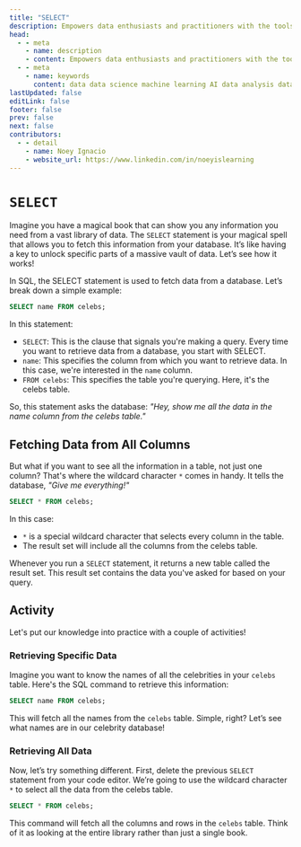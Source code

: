 ```yaml
---
title: "SELECT"
description: Empowers data enthusiasts and practitioners with the tools and knowledge to unlock the potential of data.
head:
  - - meta
    - name: description
    - content: Empowers data enthusiasts and practitioners with the tools and knowledge to unlock the potential of data.
  - - meta
    - name: keywords
      content: data data science machine learning AI data analysis data-driven data enthusiasts data practitioners
lastUpdated: false
editLink: false
footer: false
prev: false
next: false
contributors:
  - - detail
    - name: Noey Ignacio
    - website_url: https://www.linkedin.com/in/noeyislearning
---
```


# `SELECT`

Imagine you have a magical book that can show you any information you need from a vast library of data. The `SELECT` statement is your magical spell that allows you to fetch this information from your database. It’s like having a key to unlock specific parts of a massive vault of data. Let’s see how it works!

In SQL, the SELECT statement is used to fetch data from a database. Let’s break down a simple example:

```sql :line-numbers
SELECT name FROM celebs;
```

In this statement:

- `SELECT`: This is the clause that signals you're making a query. Every time you want to retrieve data from a database, you start with SELECT.
- `name`: This specifies the column from which you want to retrieve data. In this case, we're interested in the `name` column.
- `FROM celebs`: This specifies the table you're querying. Here, it's the celebs table.

So, this statement asks the database: _"Hey, show me all the data in the name column from the celebs table."_

## Fetching Data from All Columns

But what if you want to see all the information in a table, not just one column? That's where the wildcard character `*` comes in handy. It tells the database, _"Give me everything!"_

```sql :line-numbers
SELECT * FROM celebs;
```

In this case:

- `*` is a special wildcard character that selects every column in the table.
- The result set will include all the columns from the celebs table.

Whenever you run a `SELECT` statement, it returns a new table called the result set. This result set contains the data you've asked for based on your query.

## Activity

Let's put our knowledge into practice with a couple of activities!

### Retrieving Specific Data

Imagine you want to know the names of all the celebrities in your `celebs` table. Here's the SQL command to retrieve this information:

```sql :line-numbers
SELECT name FROM celebs;
```

This will fetch all the names from the `celebs` table. Simple, right? Let’s see what names are in our celebrity database!

<!--@include: ../../_includes/tables/query-results-from-select.md-->

### Retrieving All Data

Now, let’s try something different. First, delete the previous `SELECT` statement from your code editor. We’re going to use the wildcard character `*` to select all the data from the celebs table.

```sql :line-numbers
SELECT * FROM celebs;
```

This command will fetch all the columns and rows in the `celebs` table. Think of it as looking at the entire library rather than just a single book.

<!--@include: ../../_includes/tables/query-results-from-rdb.md-->
